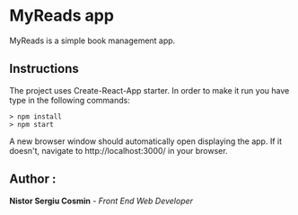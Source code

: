 # MyReads app

MyReads is a simple book management app.

## Instructions

The project uses Create-React-App starter. In order to make it run you have type in the following commands:
```
> npm install
> npm start
```
A new browser window should automatically open displaying the app. If it doesn't, navigate to http://localhost:3000/ in your browser.

## Author :
**Nistor Sergiu Cosmin** - _Front End Web Developer_
